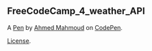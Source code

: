 FreeCodeCamp_4_weather_API
--------------


A [Pen](http://codepen.io/GamesMechanic/pen/LbxyKq) by [Ahmed Mahmoud](http://codepen.io/GamesMechanic) on [CodePen](http://codepen.io/).

[License](http://codepen.io/GamesMechanic/pen/LbxyKq/license).